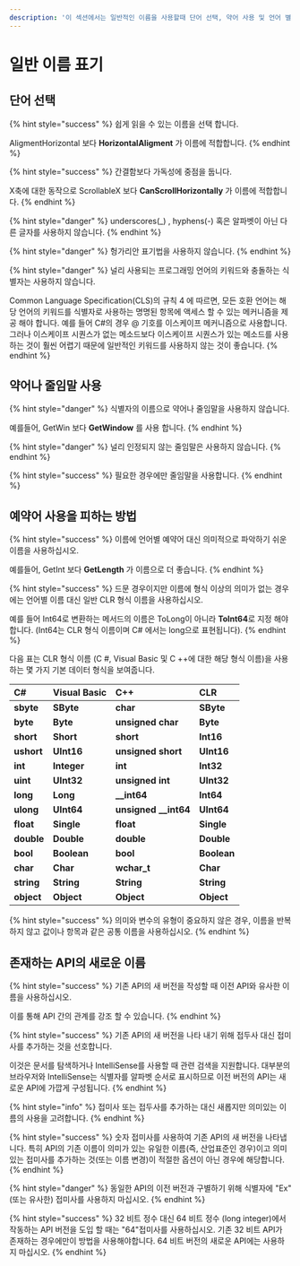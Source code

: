 ```yaml
---
description: '이 섹션에서는 일반적인 이름을 사용할때 단어 선택, 약어 사용 및 언어 별 예약어 사용을 피하는 방법에 대하여 설명 합니다.'
---
```


# 일반 이름 표기

## 단어 선택

{% hint style="success" %}
쉽게 읽을 수 있는 이름을 선택 합니다.

AligmentHorizontal 보다 **HorizontalAligment** 가 이름에 적합합니다.
{% endhint %}

{% hint style="success" %}
간결함보다 가독성에 중점을 둡니다.

X축에 대한 동작으로 ScrollableX 보다 **CanScrollHorizontally** 가 이름에 적합합니다.
{% endhint %}

{% hint style="danger" %}
underscores\(\_\) , hyphens\(-\) 혹은 알파벳이 아닌 다른 글자를 사용하지 않습니다.
{% endhint %}

{% hint style="danger" %}
헝가리안 표기법을 사용하지 않습니다.
{% endhint %}

{% hint style="danger" %}
널리 사용되는 프로그래밍 언어의 키워드와 충돌하는 식별자는 사용하지 않습니다.

Common Language Specification\(CLS\)의 규칙 4 에 따르면,  모든 호환 언어는 해당 언어의 키워드를 식별자로 사용하는 명명된 항목에 액세스 할 수 있는 메커니즘을 제공 해야 합니다. 예를 들어 C\#의 경우 @ 기호를 이스케이프 메커니즘으로 사용합니다. 그러나 이스케이프 시퀀스가 없는 메소드보다 이스케이프 시퀀스가 있는 메소드를 사용하는 것이 훨씬 어렵기 때문에 일반적인 키워드를 사용하지 않는 것이 좋습니다.
{% endhint %}

## 약어나 줄임말 사용

{% hint style="danger" %}
식별자의 이름으로 약어나 줄임말을 사용하지 않습니다.

예를들어, GetWin 보다 **GetWindow** 를 사용 합니다.
{% endhint %}

{% hint style="danger" %}
널리 인정되지 않는 줄임말은 사용하지 않습니다.
{% endhint %}

{% hint style="success" %}
필요한 경우에만 줄임말을 사용합니다.
{% endhint %}

## 예약어 사용을 피하는 방법

{% hint style="success" %}
이름에 언어별 예약어 대신 의미적으로 파악하기 쉬운 이름을 사용하십시오.

예를들어, GetInt 보다 **GetLength** 가 이름으로 더 좋습니다.
{% endhint %}

{% hint style="success" %}
드문 경우이지만 이름에 형식 이상의 의미가 없는 경우에는 언어별 이름 대신 일반 CLR 형식 이름을 사용하십시오.

예를 들어 Int64로 변환하는 메서드의 이름은 ToLong이 아니라 **ToInt64**로 지정 해야합니다. \(Int64는 CLR 형식 이름이며 C\# 에서는 long으로 표현됩니다\).
{% endhint %}

다음 표는 CLR 형식 이름 \(C \#, Visual Basic 및 C ++에 대한 해당 형식 이름\)을 사용하는 몇 가지 기본 데이터 형식을 보여줍니다.

| C\# | Visual Basic | C++ | CLR |
| :--- | :--- | :--- | :--- |
| **sbyte** | **SByte** | **char** | **SByte** |
| **byte** | **Byte** | **unsigned char** | **Byte** |
| **short** | **Short** | **short** | **Int16** |
| **ushort** | **UInt16** | **unsigned short** | **UInt16** |
| **int** | **Integer** | **int** | **Int32** |
| **uint** | **UInt32** | **unsigned int** | **UInt32** |
| **long** | **Long** | **\_\_int64** | **Int64** |
| **ulong** | **UInt64** | **unsigned \_\_int64** | **UInt64** |
| **float** | **Single** | **float** | **Single** |
| **double** | **Double** | **double** | **Double** |
| **bool** | **Boolean** | **bool** | **Boolean** |
| **char** | **Char** | **wchar\_t** | **Char** |
| **string** | **String** | **String** | **String** |
| **object** | **Object** | **Object** | **Object** |

{% hint style="success" %}
의미와 변수의 유형이 중요하지 않은 경우, 이름을 반복하지 않고 값이나 항목과 같은 공통 이름을 사용하십시오.
{% endhint %}

## 존재하는 API의 새로운 이름

{% hint style="success" %}
기존 API의 새 버전을 작성할 때 이전 API와 유사한 이름을 사용하십시오.

이를 통해 API 간의 관계를 강조 할 수 있습니다.
{% endhint %}

{% hint style="success" %}
기존 API의 새 버전을 나타 내기 위해 접두사 대신 접미사를 추가하는 것을 선호합니다.

이것은 문서를 탐색하거나 IntelliSense를 사용할 때 관련 검색을 지원합니다. 대부분의 브라우저와 IntelliSense는 식별자를 알파벳 순서로 표시하므로 이전 버전의 API는 새로운 API에 가깝게 구성됩니다.
{% endhint %}

{% hint style="info" %}
접미사 또는 접두사를 추가하는 대신 새롭지만 의미있는 이름의 사용을 고려합니다.
{% endhint %}

{% hint style="success" %}
숫자 접미사를 사용하여 기존 API의 새 버전을 나타냅니다. 특히 API의 기존 이름이 의미가 있는 유일한 이름\(즉, 산업표준인 경우\)이고 의미있는 접미사를 추가하는 것\(또는 이름 변경\)이 적절한 옵션이 아닌 경우에 해당합니다.
{% endhint %}

{% hint style="danger" %}
동일한 API의 이전 버전과 구별하기 위해 식별자에 "Ex"\(또는 유사한\) 접미사를 사용하지 마십시오.
{% endhint %}

{% hint style="success" %}
32 비트 정수 대신 64 비트 정수 \(long integer\)에서 작동하는 API 버전을 도입 할 때는 "64"접미사를 사용하십시오. 기존 32 비트 API가 존재하는 경우에만이 방법을 사용해야합니다. 64 비트 버전의 새로운 API에는 사용하지 마십시오.
{% endhint %}

